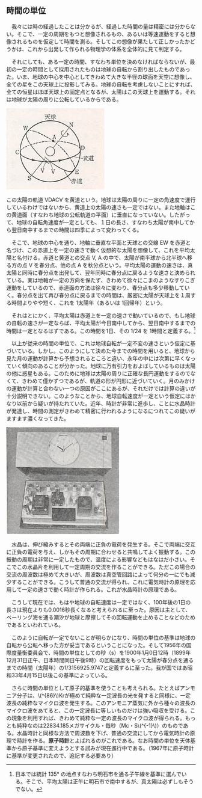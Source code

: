 
## 時間の単位

　我々には時の経過したことは分かるが、経過した時間の量は精密には分からない。そこで、一定の周期をもつと想像されるもの、あるいは等速運動をすると想像されるものを仮定して時間を測る。そしてこの想像が果たして正しかったかどうかは、これから出発して作られる物理学の体系を全体的に見て判定する。

　それにしても、ある一定の時間、すなわち単位を決めなければならないが、最初の一定の時間として採用されたものは地球の自転から割り出したものであった。いま、地球の中心を中心としてきわめて大きな半径の球面を天空に想像し、全ての星をこの天球上に投影してみる。地球の自転を考慮しないことにすれば、全ての恒星はほぼ天球上の固定点となるが、太陽はこの天球上を運動する。それは地球が太陽の周りに公転しているからである。

![天球](images/celestial_sphere.png)

この太陽の軌道 VDACV を黄道という。地球は太陽の周りに一定の角速度で運行しているわけではないから、黄道上の太陽の速さも一定ではない。また地軸はこの黄道面（すなわち地球の公転軌道の平面）に垂直になっていない。したがって、地球の自転角速度が一定としても、１日の長さ、すなわち太陽が南中してから翌日南中するまでの時間は四季によって変わってくる。

　そこで、地球の中心を通り、地軸に垂直な平面と天球との交線 EW を赤道と名づけ、この赤道上を一定の速さで動く仮想的な太陽を想像して、これを平均太陽と名付ける。赤道と黄道との交点 V, A の中で、太陽が南半球から北半球へ移る方の点 V を春分点、他の点 A を秋分点という。平均太陽の運動の速さは、真太陽と同時に春分点を出発して、翌年同時に春分点に戻るような速さと決められている。実は地軸が一定の方向を保たず、きわめて徐々にこまのようなすりこぎ運動をしているので、赤道面の方法は徐々に変わり、春分点も多少移動していく。春分点を出て再び春分点に戻るまでの時間は、厳密に太陽が天球上を１周する時間よりやや短く、これを 1太陽年（あるいは 1回帰年）という。

　それはとにかく、平均太陽は赤道上を一定の速さで動いているので、もし地球の自転の速さが一定ならば、平均太陽が今日南中してから、翌日南中するまでの時間は一定となるはずである。この時間を1日、その 1/24 を 1時間と定義する。[^note1]

　以上が従来の時間の単位で、これは地球自転が一定不変の速さという仮定に基づいている。しかし。このようにして決めた今までの時間を用いると、地球から見た月の運動が計算から予想されるところと違い、永年の中には次第に早くなっていく傾向のあることが分かった。地球に万有引力をおよぼしているものは太陽の他に惑星もある。このために地球は太陽の周りに正確な長円運動をするのでなくて、きわめて僅かずつであるが、軌道の形が円形に近づいていく。月のみかけの運動が計算と合わない一つの原因がここにあるが、それだけでは計算の違いが十分説明できない。このようなことから、地球自転速度が一定という仮定にはかなり以前から疑いが持たれていた。近年、時計が非常に進歩し、ことに水晶時計が発達し、時間の測定がきわめて精密に行われるようになるにつれてこの疑いがますます濃くなってきた。

![水晶時計](images/crystal.png)

　水晶は、伸び縮みするとその両端に正負の電荷を発生する。そこで両端に交互に正負の電荷を与え、しかもその周期に合わせると共鳴してよく振動する。この振動の周期は非常に一定したもので、温度による影響などもはなはだ小さい。そこでこの水晶片を利用して一定周期の交流を作ることができる。ただこの場合の交流の周波数は極めて大きいが、周波数は真空管回路によって何分の一にでも減少することができる。こうして普通の交流が得られ、これに電気時計の原理を応用して一定の速さで動く時計が作られる。これが水晶時計の原理である。

　こうして現在では、もはや地球の自転速度は一定ではなく、100年後の1日の長さは現在よりも0.0016秒長くなると考えられるに至った。原因は主として、ベーリング海を通る潮汐が地球と摩擦してその回転運動を止めることなどのためであるといわれている。

　このように自転が一定でないことが明らかになり、時間の単位の基準は地球の自転から公転へ移った方が妥当であるということになった。そして1956年の国際度量衡委員会で、時間の単位としての秒（s）を1900年1月0日12時（1899年12月31日正午、日本時間同日午後9時）の回転速度をもって太陽が春分点を通るまでの時間（太陽年）の1/3156925.9747と定義するに至った。我が国ではあ昭和33年4月15日以後この基準によっている。

　さらに時間の単位として原子的基準を使うことも考えられる。たとえばアンモニア分子は、\\(^{86}\\)Krが極めて純粋な一定波長の光を発すると同様に、一定波長の純粋なマイクロ波を発生する。このアンモニア蒸気に外から種々の波長のマイクロ波をあてると、この一定波長に等しいものだけは強い吸収を受ける。この現象を利用すれば、きわめて純粋な一定の波長のマイクロ波が得られる。もっとも純粋なのは22834.185メガサイクル・毎秒（Mc・S\\(^{-1}\\)）のものである。水晶時計と同様な方法で周波数を下げ、普通の交流にしてから電気時計の原理で時計を作る。**原子時計**とよばれるのがこれである。なお時間の単位を天体基準から原子基準に変えようとする試みが現在進行中である。（1967年に原子時計に基準が変更されたので、追記する必要あり）

[^note1]:日本では統計 135° の地点すなわち明石市を通る子午線を基準に選んでいる。そこで、平均太陽は正午に明石市で南中するが、真太陽は必ずしもそうでない。
